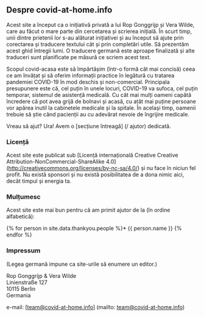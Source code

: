 ## Despre covid-at-home.info

Acest site a început ca o inițiativă privată a lui Rop Gonggrijp și Vera Wilde, care au făcut o mare parte din cercetarea și scrierea inițială. În scurt timp, unii dintre prietenii lor s-au alăturat inițiativei și au început să ajute prin corectarea și traducere textului cât și prin completări utile. Să prezentăm acest ghid întregii lumi. O traducere germană este aproape finalizată și alte traduceri sunt planificate pe măsură ce scriem acest text.

Scopul covid-acasa este să împărtășim (într-o formă cât mai concisă) ceea ce am învățat și să oferim informații practice în legătură cu tratarea pandemiei COVID-19 în mod deschis și non-comercial. Principala presupunere este că, cel puțin în unele locuri, COVID-19 va sufoca, cel puțin temporar, sistemul de asistență medicală. Cu cât mai mulți oameni capătă încredere că pot avea grijă de bolnavi și acasă, cu atât mai puține persoane vor apărea inutil la cabinetele medicale și la spitale. În același timp, oamenii trebuie să știe când pacienții au cu adevărat nevoie de îngrijire medicale.

Vreau să ajut? Ura! Avem o [secțiune întreagă] (/ ajutor) dedicată.

### Licență

Acest site este publicat sub [Licență internațională Creative Creative Attribution-NonCommercial-ShareAlike 4.0] (http://creativecommons.org/licenses/by-nc-sa/4.0/) și nu face în niciun fel profit. Nu există sponsori și nu există posibilitatea de a dona nimic aici, decât timpul și energia ta.

### Mulțumesc

Acest site este mai bun pentru că am primit ajutor de la (în ordine alfabetică):

{% for person in site.data.thankyou.people %}* {{ person.name }}
{% endfor %}

### Impressum

(Legea germană impune ca site-urile să enumere un editor.)

Rop Gonggrijp & Vera Wilde <br>
Linienstraße 127 <br>
10115 Berlin <br>
Germania

e-mail: [team@covid-at-home.info] (mailto: team@covid-at-home.info)
